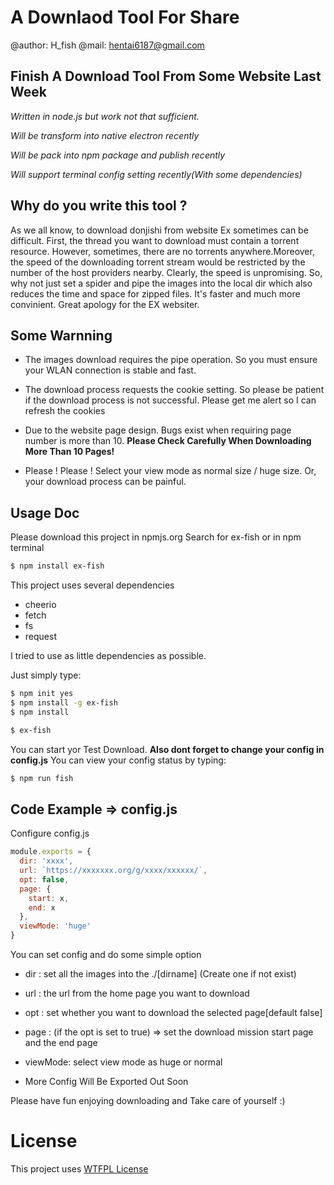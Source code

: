 # A Downlaod Tool For Share 

@author: H_fish
@mail: hentai6187@gmail.com

## Finish A Download Tool From Some Website Last Week 

*Written in node.js but work not that sufficient.*

*Will be transform into native electron recently*

*Will be pack into npm package and publish recently*

*Will support terminal config setting recently(With some dependencies)*

## Why do you write this tool ? 

As we all know, to download donjishi from website Ex sometimes can be difficult. First, the thread you want to download must contain a torrent resource. However, sometimes, there are no torrents anywhere.Moreover, the speed of the downloading torrent stream would be restricted by the number of the host providers nearby. Clearly, the speed is unpromising. So, why not just set a spider and pipe the images into the local dir which also reduces the time and space for zipped files. It's faster and much more convinient. Great apology for the EX websiter. 

## Some Warnning

+ The images download requires the pipe operation. So you must ensure your WLAN connection is stable and fast.

+ The download process requests the cookie setting. So please be patient if the download process is not successful. Please get me alert so I can refresh the cookies

+ Due to the website page design. Bugs exist when requiring page number is more than 10. 
**Please Check Carefully When Downloading More Than 10 Pages!**

+ Please ! Please ! Select your view mode as normal size / huge size. Or, your download process can be painful.

## Usage Doc

Please download this project in npmjs.org
Search for ex-fish or in npm terminal
```bash
$ npm install ex-fish
```

This project uses several dependencies

- cheerio
- fetch 
- fs
- request 

I tried to use as little dependencies  as possible. 

Just simply type:

```bash
$ npm init yes
$ npm install -g ex-fish
$ npm install 

$ ex-fish
```

You can start yor Test Download. 
**Also dont forget to change your config in config.js**
You can view your config status by typing:

```bash
$ npm run fish
```

## Code Example => config.js 

Configure config.js

```javascript
module.exports = {
  dir: 'xxxx',
  url: `https://xxxxxxx.org/g/xxxx/xxxxxx/`,
  opt: false, 
  page: {
    start: x,
    end: x
  },
  viewMode: 'huge'
}
```

You can set config and do some simple option 

+ dir : set all the images into the ./[dirname] (Create one if not exist) 
+ url : the url from the home page you want to download
+ opt : set whether you want to download the selected page[default false] 
+ page : (if the opt is set to true) => set the download mission start page and the end page
+ viewMode: select view mode as huge or normal

+ More Config Will Be Exported Out Soon

Please have fun enjoying downloading and Take care of yourself :)

# License 

This project uses [WTFPL License](WTFPL.txt) 